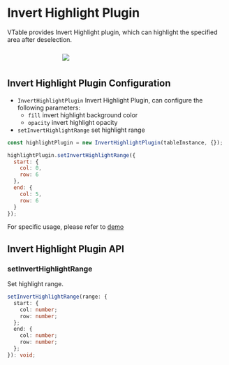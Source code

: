 # Invert Highlight Plugin

VTable provides Invert Highlight plugin, which can highlight the specified area after deselection.

<div style="display: flex; justify-content: center;">
  <img src="https://lf9-dp-fe-cms-tos.byteorg.com/obj/bit-cloud/VTable/preview/invert-highlight.png" style="flex: 0 0 50%; padding: 10px;">
</div>

## Invert Highlight Plugin Configuration

- `InvertHighlightPlugin`  Invert Highlight Plugin, can configure the following parameters:
  - `fill` invert highlight background color
  - `opacity` invert highlight opacity
- `setInvertHighlightRange` set highlight range

```js
const highlightPlugin = new InvertHighlightPlugin(tableInstance, {});

highlightPlugin.setInvertHighlightRange({
  start: {
    col: 0,
    row: 6
  },
  end: {
    col: 5,
    row: 6
  }
});
```

For specific usage, please refer to [demo](../../demo/interaction/head-highlight)

## Invert Highlight Plugin API

### setInvertHighlightRange

Set highlight range.

```ts
setInvertHighlightRange(range: {
  start: {
    col: number;
    row: number;
  };
  end: {
    col: number;
    row: number;
  };
}): void;
```